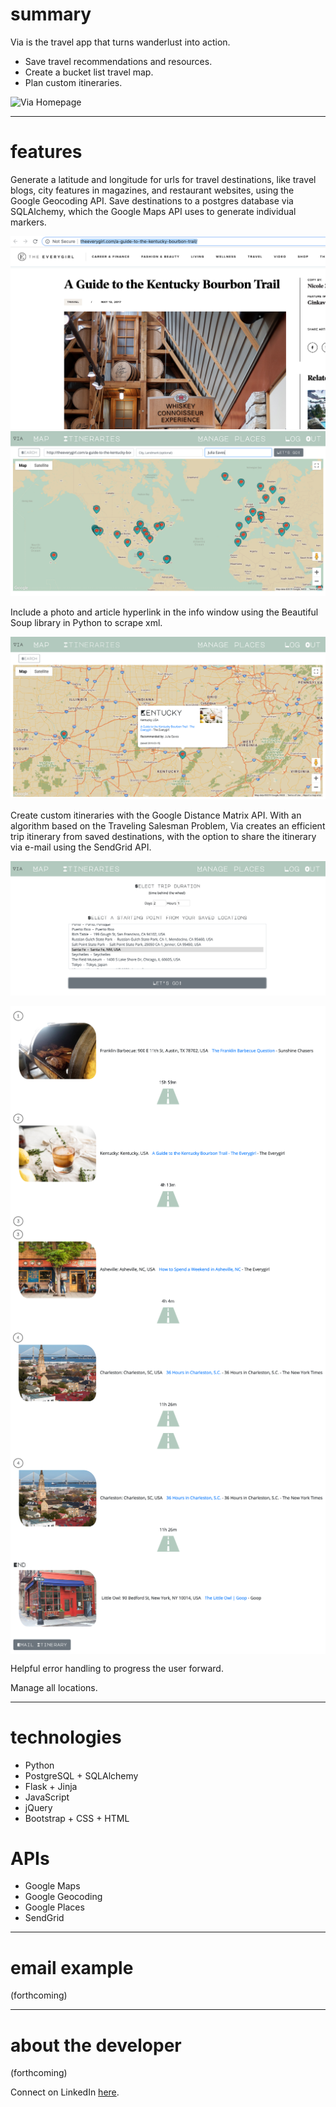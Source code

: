 # summary

Via is the travel app that turns wanderlust into action.
* Save travel recommendations and resources.
* Create a bucket list travel map.
* Plan custom itineraries.

![Via Homepage](/static/images/README/home.png)
***

# features

Generate a latitude and longitude for urls for travel destinations, like travel blogs, city features in magazines, and restaurant websites, using the Google Geocoding API. Save destinations to a postgres database via SQLAlchemy, which the Google Maps API uses to generate individual markers.

![3](/static/images/README/3.png)
![1](/static/images/README/1.png)

Include a photo and article hyperlink in the info window using the Beautiful Soup library in Python to scrape xml.

![2](/static/images/README/2.png)

Create custom itineraries with the Google Distance Matrix API. With an algorithm based on the Traveling Salesman Problem, Via creates an efficient trip itinerary from saved destinations, with the option to share the itinerary via e-mail using the SendGrid API. 

![4](/static/images/README/4.png)


<div align="center" <img src="/static/images/README/5.png" width="600"></div>
<img src="/static/images/README/6.png" align="center" width="600">
<img src="/static/images/README/7.png" align="center" width="600">
<img src="/static/images/README/8.png" align="center" width="600">

Helpful error handling to progress the user forward.

Manage all locations.


***

# technologies

* Python
* PostgreSQL + SQLAlchemy
* Flask + Jinja
* JavaScript
* jQuery
* Bootstrap + CSS + HTML

# APIs

* Google Maps
* Google Geocoding
* Google Places
* SendGrid
***

# email example

(forthcoming)

***

# about the developer

(forthcoming)

Connect on LinkedIn [here](https://www.linkedin.com/in/formanerin/).